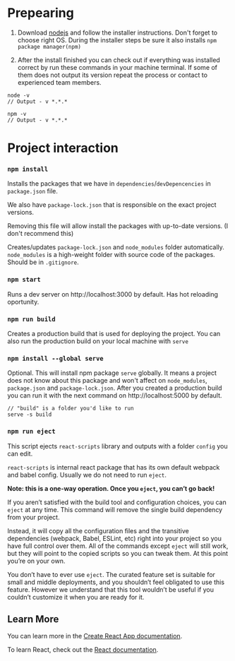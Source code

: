 # Prepearing

1. Download [nodejs](https://nodejs.org/en/download/) and follow the installer instructions.
Don't forget to choose right OS.
During the installer steps be sure it also installs `npm package manager(npm)`

2. After the install finished you can check out if everything was installed correct by run these commands in your machine terminal. If some of them does not output its version repeat the process or contact to experienced team members.
```
node -v
// Output - v *.*.*

npm -v
// Output - v *.*.*
```

# Project interaction

### `npm install`

Installs the packages that we have in `dependencies`/`devDepencencies` in `package.json` file.

We also have `package-lock.json` that is responsible on the exact project versions.

Removing this file will allow install the packages with up-to-date versions. (I don't recommend this)

Creates/updates `package-lock.json` and `node_modules` folder automatically.
`node_modules` is a high-weight folder with source code of the packages. Should be in `.gitignore`.

### `npm start`

Runs a dev server on http://localhost:3000 by default.
Has hot reloading oportunity.

### `npm run build`

Creates a production build that is used for deploying the project.
You can also run the production build on your local machine with `serve`


### `npm install --global serve`

Optional. This will install npm package `serve` globally. It means a project does not know about this package and won't affect on `node_modules`, `package.json` and `package-lock.json`.
After you created a production build you can run it with the next command on http://localhost:5000 by default.
```
// "build" is a folder you'd like to run
serve -s build
```
### `npm run eject`

This script ejects `react-scripts` library and outputs with a folder `config` you can edit.

`react-scripts` is internal react package that has its own default webpack and babel config.
Usually we do not need to run `eject`.

**Note: this is a one-way operation. Once you `eject`, you can’t go back!**

If you aren’t satisfied with the build tool and configuration choices, you can `eject` at any time. This command will remove the single build dependency from your project.

Instead, it will copy all the configuration files and the transitive dependencies (webpack, Babel, ESLint, etc) right into your project so you have full control over them. All of the commands except `eject` will still work, but they will point to the copied scripts so you can tweak them. At this point you’re on your own.

You don’t have to ever use `eject`. The curated feature set is suitable for small and middle deployments, and you shouldn’t feel obligated to use this feature. However we understand that this tool wouldn’t be useful if you couldn’t customize it when you are ready for it.

## Learn More

You can learn more in the [Create React App documentation](https://facebook.github.io/create-react-app/docs/getting-started).

To learn React, check out the [React documentation](https://reactjs.org/).



